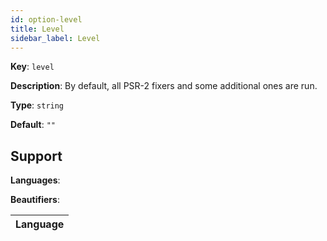 ```yaml
---
id: option-level
title: Level
sidebar_label: Level
---
```

**Key**: `level`

**Description**: By default, all PSR-2 fixers and some additional ones are run.

**Type**: `string`

**Default**: `""`

## Support
**Languages**: 

**Beautifiers**: 

| Language |
| --- |